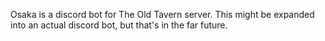 Osaka is a discord bot for The Old Tavern server. This might be expanded into an actual discord bot, but that's in the far future.